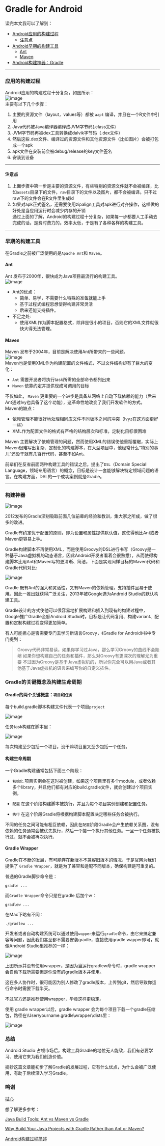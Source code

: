 # Gradle for Android
  读完本文我可以了解到：
* [Android应用的构建过程](#应用的构建过程)
  * [注意点](#注意点)
* [Android早期的构建工具](#早期的构建工具)
  * [Ant](#ant)
  * [Maven](#maven)
* [Android构建神器：Gradle](#构建神器)
****
### 应用的构建过程
Android应用的构建过程十分复杂，如图所示：<br/>
![image](https://github.com/MrRobotter/GradleForAndroid/raw/develop/images/Android应用构建过程示意图.png "Android应用构建过程示意图") <br/>
主要有以下几个步骤：
1. 主要的资源文件（layout，values等）都被 `aapt` 编译，并且在一个R文件中引用
2. Java代码被Java编译器编译成JVM字节码(.class文件)
3. JVM字节码再被dex工具转换成dalvik字节码（.dex文件）
4. 然后这些.dex文件、编译过的资源文件和其他资源文件（比如图片）会被打包成一个apk
5. apk文件在安装前会被debug/release的key文件签名
6. 安装到设备
****
#### 注意点
1. 上面步骤中第一步是主要的资源文件，有些特别的资源文件就不会被编译，比如`assets`目录下的文件，`raw`目录下的文件以及图片，都不会被编译。只不过raw下的文件会在R文件里生成id
2. 如果对apk正式签名，还需要使用zipalign工具对apk进行对齐操作，这样做的好处是当应用运行时会减少内存的开销 <br/>
通过上面的了解，Android的构建过程十分复杂，如果每一步都要人工手动去完成的话，是费时费力的，效率太低，于是有了各种各样的构建工具。
****
### 早期的构建工具
在Gradle之前被广泛使用的是`Apache Ant`和 `Maven`。
#### Ant
Ant 发布于2000年，很快成为Java项目最流行的构建工具。<br/>
![image](https://github.com/MrRobotter/GradleForAndroid/raw/develop/images/Ant.png "Ant") <br/>
* Ant的优点：
  * 简单、易学，不需要什么特殊的准备就能上手
  * 基于过程式编程思想使得构建非常灵活
  * 后来还能支持插件。<br/>
* 不足之处:
  * 使用XML作为脚本配置格式，除非是很小的项目，否则它的XML文件就很快大得无法管理。
#### Maven
Maven 发布于2004年，目前是解决使用Ant所带来的一些问题。<br/>
![image](https://github.com/MrRobotter/GradleForAndroid/raw/develop/images/Maven.jpeg "Maven") <br/>
Maven也是使用XML作为构建配置的文件格式，不过文件结构却有了巨大的变化：
* `Ant` 需要开发者将执行task所需的全部命令都列出来
* `Maven` 依靠约定并提供现成可调用的目标<br/>

不仅如此， `Maven` 更重要的一个进步是具备从网络上自动下载依赖的能力（后来Ant通过lvy也具备了这个功能），这革命性地改变了我们开发软件的方式。<br/>
Maven的缺点：
* 依赖管理不能很好地处理相同库文件不同版本之间的冲突（lvyz在这方面更好一些）
* XML作为配置文件的格式有严格的结构层次和标准，定制化目标很困难<br/>

Maven 主要解决了依赖管理的问题，然而使用XML的错误使他重蹈覆辙，实际上Maven很难写出复杂、定制化的构建脚本，在大型项目中，他经常什么“特别的事儿”还没干就有几百行代码，甚至不如Ant。<br/>

前辈们在反省前面两种构建工具的错误之后，提出了`DSL`（Domain Special Language，领域专用语言）的概念，目标是设计一套能够解决特定领域问题的语言。在构建方面，DSL的一个成功案例就是Gradle。
****
### 构建神器
![image](https://github.com/MrRobotter/GradleForAndroid/raw/develop/images/Gradle.gif "Gradle")

2012发布的Gradle深刻吸取前面几位前辈的经验和教训，集大家之所成，做了很多的改进。

Gradle有约定优于配置的原则，即为设置和属性提供默认值，这使得他比Ant或者Maven更容易上手。

Gradle构建脚本不再使用XML，而是使用Groovy的DSL进行书写（Groovy是一种基于Java虚拟机的动态语言，因此Android开发者看着会很熟悉），从而使得构建脚本比用Ant和Maven写的更清晰、简洁，下面是实现同样目标的Maven代码和Gradle代码对比:

![image](https://github.com/MrRobotter/GradleForAndroid/raw/develop/images/代码比较.gif "代码比较")

Gradle 既有Ant的强大和灵活性，又有Maven的依赖管理，支持插件且易于使用。因此一推出就获得广泛关注，2013年被Google选为Android Studio的默认构建工具。

Gradle设计的方式使他可以很容易地扩展构建和插入到现有的构建过程中，Google推广Gradle金额Android Studio时，目标是让代码复用、构建variant、配置和定制构建过程变得更加简单。

有人可能担心是否需要专门去学习新语言Groovy，《Gradle for Android》书中专门提到：

 >Groovy代码非常易读，如果你学习过Java，那么学习Groovy的曲线不会陡峭
  如果你想构建自己的任务和插件，那么对Groovy有更深次的理解尤为重要
  不过因为Groovy是基于Java虚拟机的，所以你完全可以用Java或者其他基于Java虚拟机的语言来编写你的自定义插件。
  
 ### Gradle的关键概念及构建生命周期
  
 #### Gradle的两个关键概念：`项目`和`任务`
 
 每个build.gradle脚本构建文件代表一个项目`project`
 
![image](https://github.com/MrRobotter/GradleForAndroid/raw/develop/images/build.gradle文件.jpeg "build.gradle文件")

任务task构建在脚本里：

![image](https://github.com/MrRobotter/GradleForAndroid/raw/develop/images/task.jpeg "task")

每次构建至少包括一个项目，没干嘛项目里又至少包括一个任务。
#### 构建生命周期
一个Gradle构建通常包括下面三个阶段：
* `初始化`  项目实例会在这时被创建，如果这个项目里有多个module，或者依赖多个library，并且他们都有对应的build.gradle文件，就会创建过个项目实例。

* `配置`  在这个阶段构建脚本被执行，并且为每个项目实例创建和配置任务。

* `执行`  在这个阶段Gradle将根据构建脚本配置决定哪些任务会被执行。

不同的任务之间可能有相互依赖，因此在`配置`阶段Gradle会产生依赖关系图，没有依赖的任务通常会被优先执行，然后一个接一个执行其他任务。一旦一个任务被执行过，就不会被再次执行。
#### Gradle Wrapper

Gradle在不断的发展，有可能存在新版本不兼容旧版本的情况，于是官网为我们提供了 `Gradle Wrapper`，就是为了兼容和适配不同版本，确保构建是可重复的。

普通的Gradle脚步命令是：

```
gradle ...
```
而`Gradle Wrapper`命令只是在gradle 后加个w：
```
gradlew ...
```
在Mac下略有不同：
```
./gradlew ...
```

开发者或者自动构建系统可以通过使用`wapper`来运行`gradle`命令，由它来搞定兼容等问题，因此我们甚至都不需要安装gradle，直接使用gradle wapper即可，就像Android Studio里推荐的一样：

![image](https://github.com/MrRobotter/GradleForAndroid/raw/develop/images/mac下的操作.jpeg "mac下的操作")

上图所示并没有使用wrapper，是因为当运行gradlew命令时，gradle wrapper 会自动下载所需要但是你没有的gradle版本并使用。

这在多人协作时，很可能因为别人修改了gradle版本，上传到git，然后导致你运行命令时需要下载半天。

不过官方还是推荐使用wrapper，毕竟这样更稳定。

使用 gradle wrapper以后，gradle wrapper 会为每个项目下载一个gradle压缩包，路径在\User\yourname.gradle\wrapper\dists里：

![image](https://github.com/MrRobotter/GradleForAndroid/raw/develop/images/gradle压缩包路径.jpeg "gradle压缩包路径")

### 总结
Android Studio 占领市场后，构建工具Gradle的地位无人能敌，我们有必要学习、使用它来为我们创造价值。

摘抄这篇文章能初步了解Gradle的发展过程，它有什么优点，为什么会被广泛使用，有助于后续深入学习Gradle。

### 鸣谢
[拭心](https://blog.csdn.net/u011240877/article/details/53572264)

想了解更多参考：

[Java Build Tools: Ant vs Maven vs Gradle](https://technologyconversations.com/2014/06/18/build-tools/)

[Why Build Your Java Projects with Gradle Rather than Ant or Maven?](http://www.drdobbs.com/jvm/why-build-your-java-projects-with-gradle/240168608)

[Android构建过程简述](https://www.kancloud.cn/digest/androidframeworks/127789)












 
 
 
 
 

